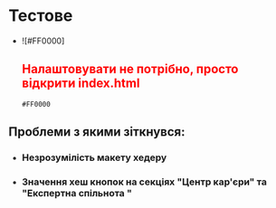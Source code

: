 <h1>Тестове</h1>

- ![#FF0000]<h2 style="color:red" >Налаштовувати не потрібно, просто відкрити index.html</h2> `#FF0000`
<h2>Проблеми з якими зіткнувся:</h2>
<ul>

  <li> <h3>Незрозумілість макету хедеру</h3> </li>
  <li> <h3>Значення хеш кнопок на секціях "Центр кар'єри" та "Експертна спільнота
"</h3> </li>
  
</ul>
